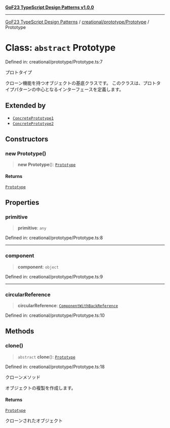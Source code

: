 [**GoF23 TypeScript Design Patterns v1.0.0**](../../../../README.md)

***

[GoF23 TypeScript Design Patterns](../../../../README.md) / [creational/prototype/Prototype](../README.md) / Prototype

# Class: `abstract` Prototype

Defined in: creational/prototype/Prototype.ts:7

プロトタイプ

クローン機能を持つオブジェクトの基底クラスです。
このクラスは、プロトタイプパターンの中心となるインターフェースを定義します。

## Extended by

- [`ConcretePrototype1`](../../ConcretePrototype/classes/ConcretePrototype1.md)
- [`ConcretePrototype2`](../../ConcretePrototype/classes/ConcretePrototype2.md)

## Constructors

### new Prototype()

> **new Prototype**(): [`Prototype`](Prototype.md)

#### Returns

[`Prototype`](Prototype.md)

## Properties

### primitive

> **primitive**: `any`

Defined in: creational/prototype/Prototype.ts:8

***

### component

> **component**: `object`

Defined in: creational/prototype/Prototype.ts:9

***

### circularReference

> **circularReference**: [`ComponentWithBackReference`](ComponentWithBackReference.md)

Defined in: creational/prototype/Prototype.ts:10

## Methods

### clone()

> `abstract` **clone**(): [`Prototype`](Prototype.md)

Defined in: creational/prototype/Prototype.ts:18

クローンメソッド

オブジェクトの複製を作成します。

#### Returns

[`Prototype`](Prototype.md)

クローンされたオブジェクト

